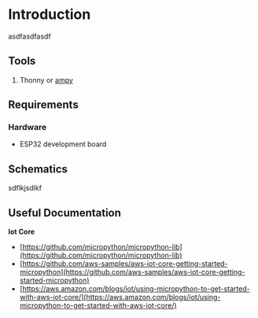 # Introduction

asdfasdfasdf

## Tools

1. Thonny or [ampy](https://github.com/adafruit/ampy)

## Requirements

### Hardware

- ESP32 development board

## Schematics
sdflkjsdlkf

## Useful Documentation

**Iot Core**

- [https://github.com/micropython/micropython-lib](https://github.com/micropython/micropython-lib)
- [https://github.com/aws-samples/aws-iot-core-getting-started-micropython](https://github.com/aws-samples/aws-iot-core-getting-started-micropython)
- [https://aws.amazon.com/blogs/iot/using-micropython-to-get-started-with-aws-iot-core/](https://aws.amazon.com/blogs/iot/using-micropython-to-get-started-with-aws-iot-core/)
